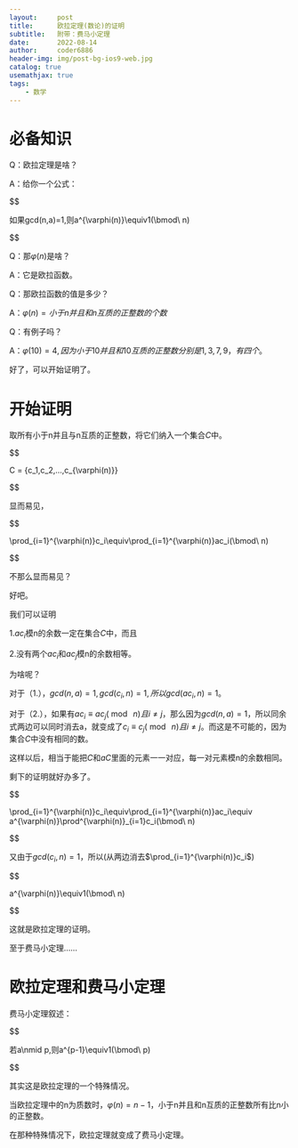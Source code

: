 ```yaml
---
layout:     post
title:      欧拉定理(数论)的证明
subtitle:   附带：费马小定理
date:       2022-08-14
author:     coder6886
header-img: img/post-bg-ios9-web.jpg
catalog: true
usemathjax: true
tags:
    - 数学
---
```

# 必备知识

Q：欧拉定理是啥？

A：给你一个公式：

$$

如果gcd(n,a)=1,则a^{\varphi(n)}\equiv1(\bmod\ n)

$$

Q：那$\varphi(n)$是啥？

A：它是欧拉函数。

Q：那欧拉函数的值是多少？

A：$\varphi(n)=小于n并且和n互质的正整数的个数$

Q：有例子吗？

A：$\varphi(10)=4,因为小于10并且和10互质的正整数分别是1,3,7,9，有四个。$

好了，可以开始证明了。

# 开始证明

取所有小于n并且与n互质的正整数，将它们纳入一个集合$C$中。

$$

C = \{c_1,c_2,...,c_{\varphi(n)}\}

$$

显而易见，

$$

\prod_{i=1}^{\varphi(n)}c_i\equiv\prod_{i=1}^{\varphi(n)}ac_i(\bmod\ n)

$$

不那么显而易见？

好吧。

我们可以证明

1.$ac_i$模n的余数一定在集合$C$中，而且

2.没有两个$ac_i$和$ac_j$模n的余数相等。

为啥呢？

对于（1.），$gcd(n,a)=1,gcd(c_i,n)=1,所以gcd(ac_i,n)=1$。

对于（2.），如果有$ac_i\equiv ac_j(\bmod\ n)且i\neq j$，那么因为$gcd(n,a)=1$，所以同余式两边可以同时消去a，就变成了$c_i\equiv c_j(\bmod\ n)且i\neq j$。而这是不可能的，因为集合$C$中没有相同的数。

这样以后，相当于能把$C$和$aC$里面的元素一一对应，每一对元素模n的余数相同。

剩下的证明就好办多了。

$$

\prod_{i=1}^{\varphi(n)}c_i\equiv\prod_{i=1}^{\varphi(n)}ac_i\equiv a^{\varphi(n)}\prod^{\varphi(n)}_{i=1}c_i(\bmod\ n)

$$

又由于$gcd(c_i,n)=1$，所以(从两边消去$\prod_{i=1}^{\varphi(n)}c_i$)

$$

a^{\varphi(n)}\equiv1(\bmod\ n)

$$

这就是欧拉定理的证明。

至于费马小定理……

# 欧拉定理和费马小定理

费马小定理叙述：

$$

若a\nmid p,则a^{p-1}\equiv1(\bmod\ p)

$$

其实这是欧拉定理的一个特殊情况。

当欧拉定理中的n为质数时，$\varphi(n)=n-1$，小于n并且和n互质的正整数所有比n小的正整数。

在那种特殊情况下，欧拉定理就变成了费马小定理。